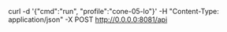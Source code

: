 curl -d '{"cmd":"run", "profile":"cone-05-lo"}' -H "Content-Type: application/json" -X POST http://0.0.0.0:8081/api

